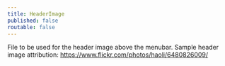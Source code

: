 ```yaml
---
title: HeaderImage
published: false
routable: false
---
```


File to be used for the header image above the menubar.
Sample header image attribution: https://www.flickr.com/photos/haoli/6480826009/
